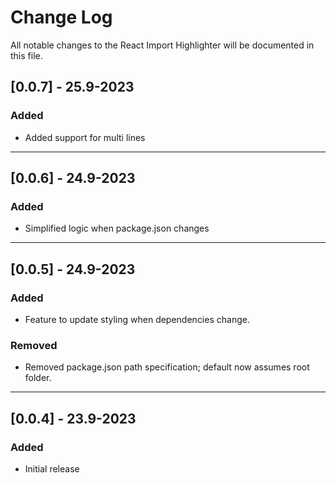 # Change Log

All notable changes to the React Import Highlighter will be documented in this file.

## [0.0.7] - 25.9-2023

### Added

- Added support for multi lines

---

## [0.0.6] - 24.9-2023

### Added

- Simplified logic when package.json changes

---

## [0.0.5] - 24.9-2023

### Added

- Feature to update styling when dependencies change.

### Removed

- Removed package.json path specification; default now assumes root folder.

---

## [0.0.4] - 23.9-2023

### Added

- Initial release
